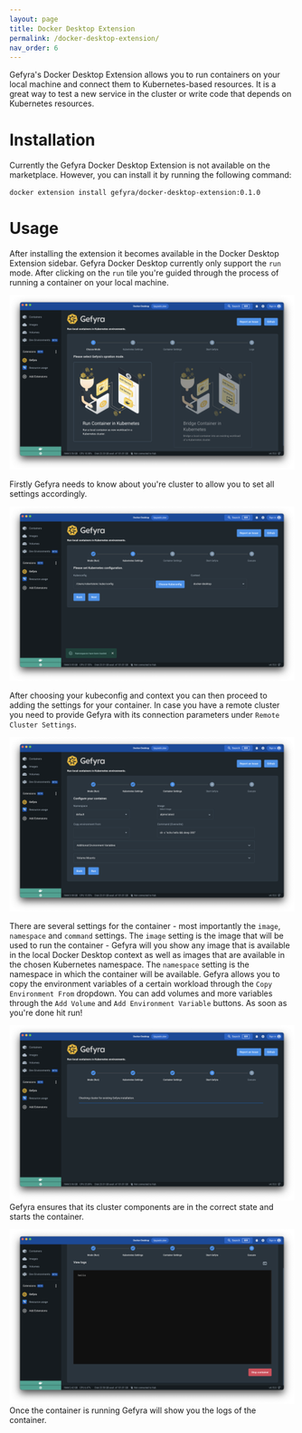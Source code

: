 ```yaml
---
layout: page
title: Docker Desktop Extension
permalink: /docker-desktop-extension/
nav_order: 6
---
```


Gefyra's Docker Desktop Extension allows you to run containers on your local machine and connect them to Kubernetes-based resources. It is a great way to test a new service in the cluster or write code that depends on Kubernetes resources.

# Installation
Currently the Gefyra Docker Desktop Extension is not available on the marketplace. 
However, you can install it by running the following command:
```shell
docker extension install gefyra/docker-desktop-extension:0.1.0
```

# Usage

After installing the extension it becomes available in the Docker Desktop Extension sidebar. Gefyra Docker Desktop currently only
support the `run` mode. After clicking on the `run` tile you're guided through the process of running a container on your local machine.

![Docker Desktop Extension Start](/assets/images/extension/mode.png)

Firstly Gefyra needs to know about you're cluster to allow you to set all settings accordingly.

![Docker Desktop Extension Cluster Settings](/assets/images/extension/cluster.png)

After choosing your kubeconfig and context you can then proceed to adding the settings for your container. In case you have a remote cluster
you need to provide Gefyra with its connection parameters under `Remote Cluster Settings`.

![Docker Desktop Extension Container Settings](/assets/images/extension/container.png)

There are several settings for the container - most importantly the `image`, `namespace` and `command` settings.
The `image` setting is the image that will be used to run the container - Gefyra will you show any image that is available in the local Docker Desktop context as 
well as images that are available in the chosen Kubernetes namespace. The `namespace` setting is the namespace in which the container will be available.
Gefyra allows you to copy the environment variables of a certain workload through the `Copy Environment From` dropdown.
You can add volumes and more variables through the `Add Volume` and `Add Environment Variable` buttons.
As soon as you're done hit run!

![Docker Desktop Extension Load](/assets/images/extension/load.png)
Gefyra ensures that its cluster components are in the correct state and starts the container.

![Docker Desktop Extension Logs](/assets/images/extension/logs.png)
Once the container is running Gefyra will show you the logs of the container.
